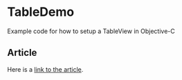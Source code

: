 # TableDemo
Example code for how to setup a TableView in Objective-C

## Article
Here is a [link to the article](https://medium.com/@kevingutowski/how-to-setup-a-tableview-in-2019-obj-c-c7dece203333).
